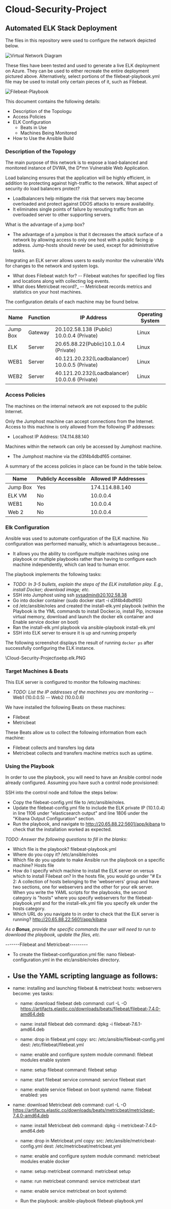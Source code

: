 # Cloud-Security-Project
## Automated ELK Stack Deployment

The files in this repository were used to configure the network depicted below.

![Virtual Network Diagram](Diagrams/AzureDiagram.drawio.png)

These files have been tested and used to generate a live ELK deployment on Azure. They can be used to either recreate the entire deployment pictured above. Alternatively, select portions of the filebeat-playbook.yml file may be used to install only certain pieces of it, such as Filebeat.

![Filebeat-Playbook](Ansible/filebeat-playbook.yml)

This document contains the following details:
- Description of the Topologu
- Access Policies
- ELK Configuration
  - Beats in Use
  - Machines Being Monitored
- How to Use the Ansible Build

### Description of the Topology

The main purpose of this network is to expose a load-balanced and monitored instance of DVWA, the D*mn Vulnerable Web Application.

Load balancing ensures that the application will be highly efficient, in addition to protecting against high-traffic to the network.
What aspect of security do load balancers protect? 
- Loadbalancers help mitigate the risk that servers may become overloaded and protect against DDOS attacks to ensure availability. 
- It eliminates single points of failure by rerouting traffic from an overloaded server to other supporting servers.

What is the advantage of a jump box?
- The advantage of a jumpbox is that it decreases the attack surface of a network by allowing access to only one host with a public facing ip address. Jump-hosts should never be used, except for administrative tasks. 

Integrating an ELK server allows users to easily monitor the vulnerable VMs for changes to the network and system logs.
- What does Filebeat watch for? 
-- Filebeat watches for specified log files and locations along with collecting log events. 
- What does Metricbeat record?_
-- Metricbeat records metrics and statistics on your host machines. 

The configuration details of each machine may be found below.

| Name     | Function | IP Address | Operating System |
|----------|----------|------------|------------------|
| Jump Box | Gateway  |20.102.58.138 (Public) 10.0.0.4 (Private)| Linux |
| ELK   | Server | 20.65.88.22(Public)10.1.0.4 (Private)| Linux 
| WEB1  |  Server  |40.121.20.232(Loadbalancer) 10.0.0.5 (Private)|Linux |
|WEB2 |Server|40.121.20.232(Loadbalancer) 10.0.0.6 (Private)| Linux |

### Access Policies

The machines on the internal network are not exposed to the public Internet. 

Only the Jumphost machine can accept connections from the Internet. Access to this machine is only allowed from the following IP addresses:
- Localhost IP Address: 174.114.88.140

Machines within the network can only be accessed by Jumphost machine.
- The Jumphost machine via the d3f4b4dbdf65 container. 

A summary of the access policies in place can be found in the table below.

| Name     | Publicly Accessible | Allowed IP Addresses |
|----------|---------------------|----------------------|
| Jump Box | Yes |  174.114.88.140    |
|    ELK VM      | No  | 10.0.0.4 |
|  WEB1        |No|  10.0.0.4   | 
| Web 2| No| 10.0.0.4

### Elk Configuration

Ansible was used to automate configuration of the ELK machine. No configuration was performed manually, which is advantageous because...
- It allows you the ability to configure multiple machines using one playbook or multiple playbooks rather than having to configure each machine independently, which can lead to human error. 

The playbook implements the following tasks:
- _TODO: In 3-5 bullets, explain the steps of the ELK installation play. E.g., install Docker; download image; etc._
- SSH into Jumphost using ssh sysadmin@20.102.58.38
- Go into docker container (sudo docker start -i d3f4b4dbdf65)
- cd /etc/ansible/roles and created the install-elk.yml playbook (within the Playbook is the YML commands to install Docker.io, install Pip, increase virtual memory, download and launch the docker elk container and Enable service docker on boot)
- Ran the install-elk.yml playbook via ansible-playbook install-elk.yml
- SSH into ELK server to ensure it is up and running properly

The following screenshot displays the result of running `docker ps` after successfully configuring the ELK instance.

\Cloud-Security-Project\sebp.elk.PNG 

### Target Machines & Beats
This ELK server is configured to monitor the following machines:
- _TODO: List the IP addresses of the machines you are monitoring_
-- Web1 (10.0.0.5)
-- Web2 (10.0.0.6)

We have installed the following Beats on these machines:
- Filebeat
- Metricbeat

These Beats allow us to collect the following information from each machine:
- Filebeat collects and transfers log data
- Metricbeat collects and transfers machine metrics such as uptime. 

### Using the Playbook
In order to use the playbook, you will need to have an Ansible control node already configured. Assuming you have such a control node provisioned: 

SSH into the control node and follow the steps below:
- Copy the  filebeat-config.yml file to /etc/ansible/roles.
- Update the filebeat-config.yml file to include the ELK private IP (10.1.0.4) in line 1106 under "elasticsearch output" and line 1806 under the "Kibana Output Configuration" section. 
- Run the playbook, and navigate to http://20.65.88.22:5601/app/kibana to check that the installation worked as expected.

_TODO: Answer the following questions to fill in the blanks:_
- Which file is the playbook? filebeat-playbook.yml 
- Where do you copy it? /etc/ansible/roles
- Which file do you update to make Ansible run the playbook on a specific machine? Hosts file
- How do I specify which machine to install the ELK server on versus which to install Filebeat on? In the hosts file, you would go under "# Ex 2: A collection of hosts belonging to the 'webservers' group and have two sections, one for webservers and the other for your elk server. When you write the YAML scripts for the playbooks, the second category is "hosts" where you specify webservers for the filebeat-playbook.yml and for the install-elk.yml file you specify elk under the hosts category.
- Which URL do you navigate to in order to check that the ELK server is running? http://20.65.88.22:5601/app/kibana 

_As a **Bonus**, provide the specific commands the user will need to run to download the playbook, update the files, etc._

  -------Filebeat and Metricbeat---------

- To create the filebeat-configuration.yml file: nano filebeat-configuration.yml in the etc/ansible/roles directory. 

- Use the YAML scripting language as follows:
  ---
- name: installing and launching filebeat & metricbeat
  hosts: webservers
  become: yes
  tasks:

  - name: download filebeat deb
    command: curl -L -O https://artifacts.elastic.co/downloads/beats/filebeat/filebeat-7.4.0-amd64.deb

  - name: install filebeat deb
    command: dpkg -i filebeat-7.6.1-amd64.deb

  - name: drop in filebeat.yml
    copy:
      src: /etc/ansible/filebeat-config.yml
      dest: /etc/filebeat/filebeat.yml

  - name: enable and configure system module
    command: filebeat modules enable system

  - name: setup filebeat
    command: filebeat setup

  - name: start filebeat service
    command: service filebeat start

  - name: enable service filebeat on boot
    systemd:
      name: filebeat
      enabled: yes

- name: download Metricbeat deb
    command: curl -L -O https://artifacts.elastic.co/downloads/beats/metricbeat/metricbeat-7.4.0-amd64.deb

  - name: install Metricbeat deb
    command: dpkg -i metricbeat-7.4.0-amd64.deb

  - name: drop in Metricbeat.yml
    copy:
      src: /etc/ansible/metricbeat-config.yml
      dest: /etc/metricbeat/metricbeat.yml

  - name: enable and configure system module
    command: metricbeat modules enable docker

  - name: setup metricbeat
    command: metricbeat setup

  - name: run metricbeat
    command: service metricbeat start

  - name: enable service metricbeat on boot
    systemd:
   
   - Run the playbook: ansible-playbook filebeat-playbook.yml
